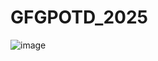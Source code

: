 # GFGPOTD_2025
![image](https://github.com/user-attachments/assets/8a487abc-905b-4f4b-af78-eccc43e6570b)
